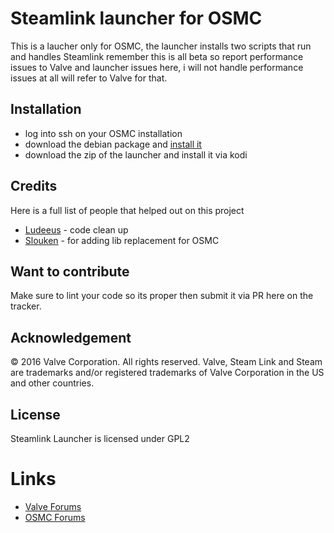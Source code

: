 # Steamlink launcher for OSMC

This is a laucher only for OSMC, the launcher installs two scripts that run and handles Steamlink remember this is all beta so report performance issues to Valve and launcher issues here, i will not handle performance issues at all will refer to Valve for that.

## Installation

* log into ssh on your OSMC installation 
*  download the debian package and [install it](https://steamcommunity.com/app/353380/discussions/0/1743353164093954254)
* download the zip of the launcher and install it via kodi

## Credits

Here is a full list of people that helped out on this project

* [Ludeeus](https://github.com/ludeeus) - code clean up
* [Slouken](https://github.com/slouken) - for adding lib replacement for OSMC

## Want to contribute

Make sure to lint your code so its proper then submit it via PR here on the tracker.

## Acknowledgement

© 2016 Valve Corporation. All rights reserved. Valve, Steam Link and Steam are trademarks and/or 
registered trademarks of Valve Corporation in the US and other countries. 

## License

Steamlink Launcher is licensed under GPL2

# Links

* [Valve Forums](https://steamcommunity.com/app/353380/discussions/6/)
* [OSMC Forums](https://discourse.osmc.tv/t/regarding-steamlink/76800)
